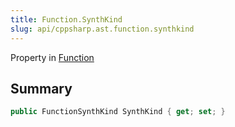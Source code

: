 ```yaml
---
title: Function.SynthKind
slug: api/cppsharp.ast.function.synthkind
---
```

Property in [Function](/api/cppsharp/ast/function)

## Summary



```csharp
public FunctionSynthKind SynthKind { get; set; }
```

